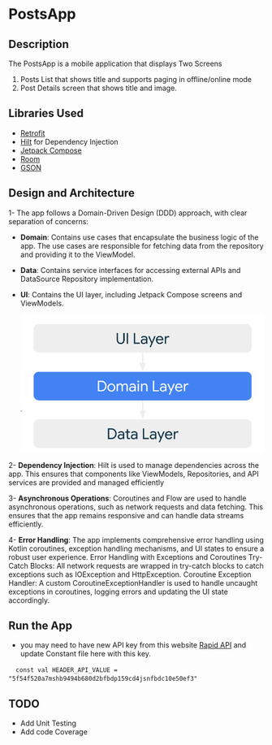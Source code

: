 # PostsApp

## Description
The PostsApp is a mobile application that displays Two Screens 
1. Posts List that shows title and supports paging in offline/online mode
2. Post Details screen that shows title and image.

## Libraries Used

- [Retrofit](https://github.com/square/retrofit)
- [Hilt](https://github.com/google/dagger) for Dependency Injection
- [Jetpack Compose](https://developer.android.com/compose)
- [Room](https://developer.android.com/jetpack/androidx/releases/room?hl=en)
- [GSON](https://github.com/google/gson)

## Design and Architecture

1- The app follows a Domain-Driven Design (DDD) approach, with clear separation of concerns:
- **Domain**: Contains use cases that encapsulate the business logic of the app. The use cases are responsible for fetching data from the repository and providing it to the ViewModel.
- **Data**: Contains service interfaces for accessing external APIs and DataSource Repository implementation.
- **UI**: Contains the UI layer, including Jetpack Compose screens and ViewModels.



  ![img_1.png](img_1.png)

2- **Dependency Injection**: Hilt is used to manage dependencies across the app. This ensures that components like ViewModels, Repositories, and API services are provided and managed efficiently

3- **Asynchronous Operations**: Coroutines and Flow are used to handle asynchronous operations, such as network requests and data fetching. This ensures that the app remains responsive and can handle data streams efficiently.

4- **Error Handling**: The app implements comprehensive error handling using Kotlin coroutines, exception handling mechanisms, and UI states to ensure a robust user experience.
Error Handling with Exceptions and Coroutines
Try-Catch Blocks: All network requests are wrapped in try-catch blocks to catch exceptions such as IOException and HttpException.
Coroutine Exception Handler: A custom CoroutineExceptionHandler is used to handle uncaught exceptions in coroutines, logging errors and updating the UI state accordingly.

## Run the App
- you may need to have new API key  from this website [Rapid API](https://rapidapi.com/bonaipowered/api/news-api14/playground/apiendpoint_8ef933e7-215e-4a0f-bc5f-f85bebd24f34) and update Constant file here with this key.

`  const val HEADER_API_VALUE = "5f54f520a7mshb9494b680d2bfbdp159cd4jsnfbdc10e50ef3"`
## TODO
- Add Unit Testing
- Add code Coverage